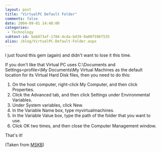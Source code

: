 ```yaml
---
layout: post
title: "VirtualPC Default Folder"
comments: false
date: 2004-09-01 14:48:00
categories:
 - Technology
subtext-id: bab873af-1784-4c4a-bd39-9a00f596f535
alias: /blog/VirtualPC-Default-Folder.aspx
---
```



I just found this gem (again) and didn't want to lose it this time.

If you don't like that Virtual PC uses C:\Documents and Settings\<profile>\My Documents\My Virtual Machines as the default location for its Virtual Hard Disk files, then you need to do this:

  1. On the host computer, right-click My Computer, and then click Properties. 
  2. Click the Advanced tab, and then click Settings under Environmental Variables. 
  3. Under System variables, click New. 
  4. In the Variable Name box, type myvirtualmachines. 
  5. In the Variable Value box, type the path of the folder that you want to use. 
  6. Click OK two times, and then close the Computer Management window.

That's it!

(Taken from [MSKB](http://support.microsoft.com/default.aspx?scid=kb;en-us;831506))  

